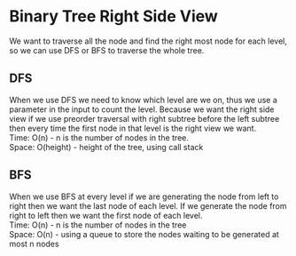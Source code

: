 # Binary Tree Right Side View
We want to traverse all the node and find the right most node for each level, so we can use DFS or BFS to traverse the whole tree.
## DFS
When we use DFS we need to know which level are we on, thus we use a parameter in the input to count the level. Because we want the right side view if we use preorder traversal with right subtree before the left subtree then every time the first node in that level is the right view we want.<br>
Time: O(n) - n is the number of nodes in the tree.<br>
Space: O(height) - height of the tree, using call stack
## BFS
When we use BFS at every level if we are generating the node from left to right then we want the last node of each level. If we generate the node from right to left then we want the first node of each level.<br>
Time: O(n) - n is the number of nodes in the tree<br>
Space: O(n) - using a queue to store the nodes waiting to be generated at most n nodes